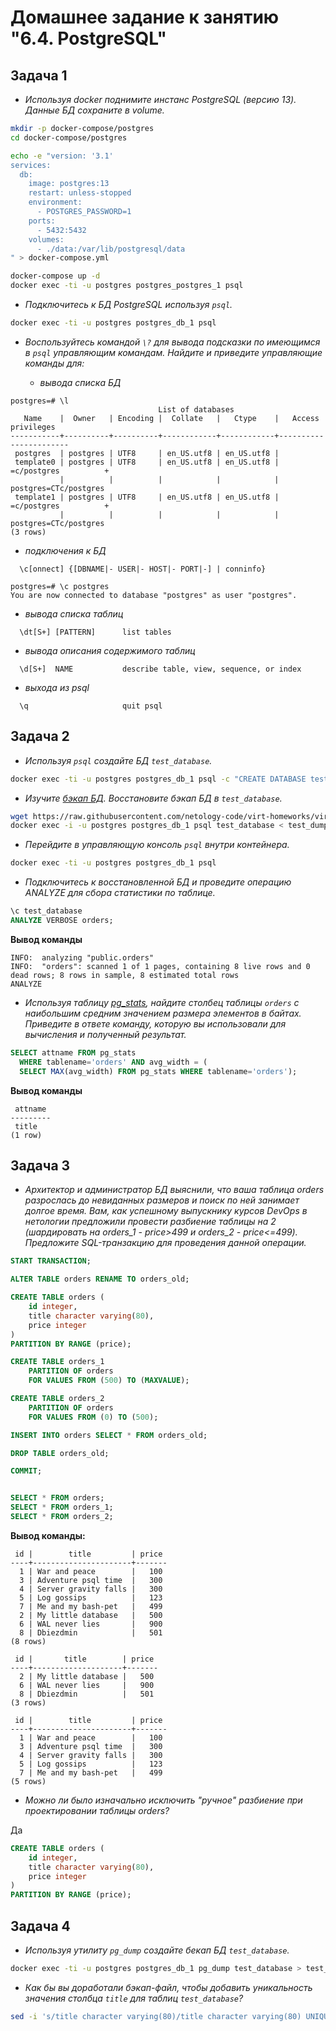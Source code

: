 # Домашнее задание к занятию "6.4. PostgreSQL"

## Задача 1

- *Используя docker поднимите инстанс PostgreSQL (версию 13). Данные БД сохраните в volume.*

```bash
mkdir -p docker-compose/postgres
cd docker-compose/postgres

echo -e "version: '3.1'
services:
  db:
    image: postgres:13
    restart: unless-stopped
    environment:
      - POSTGRES_PASSWORD=1
    ports:
      - 5432:5432
    volumes:
      - ./data:/var/lib/postgresql/data
" > docker-compose.yml

docker-compose up -d
docker exec -ti -u postgres postgres_postgres_1 psql
```

- *Подключитесь к БД PostgreSQL используя `psql`.*

```bash
docker exec -ti -u postgres postgres_db_1 psql
```

- *Воспользуйтесь командой `\?` для вывода подсказки по имеющимся в `psql` управляющим командам. Найдите и приведите управляющие команды для:*

  - *вывода списка БД* 

```text
postgres=# \l
                                 List of databases
   Name    |  Owner   | Encoding |  Collate   |   Ctype    |   Access privileges   
-----------+----------+----------+------------+------------+-----------------------
 postgres  | postgres | UTF8     | en_US.utf8 | en_US.utf8 | 
 template0 | postgres | UTF8     | en_US.utf8 | en_US.utf8 | =c/postgres          +
           |          |          |            |            | postgres=CTc/postgres
 template1 | postgres | UTF8     | en_US.utf8 | en_US.utf8 | =c/postgres          +
           |          |          |            |            | postgres=CTc/postgres
(3 rows)
```

  - *подключения к БД* 

```text
  \c[onnect] {[DBNAME|- USER|- HOST|- PORT|-] | conninfo}

postgres=# \c postgres
You are now connected to database "postgres" as user "postgres".
```

  - *вывода списка таблиц* 

```text
  \dt[S+] [PATTERN]      list tables
```

  - *вывода описания содержимого таблиц* 

```text
  \d[S+]  NAME           describe table, view, sequence, or index
```

  - *выхода из psql* 

```text
  \q                     quit psql
```

## Задача 2

- *Используя `psql` создайте БД `test_database`.*

```bash
docker exec -ti -u postgres postgres_db_1 psql -c "CREATE DATABASE test_database;"
```

- *Изучите [бэкап БД](https://github.com/netology-code/virt-homeworks/tree/master/06-db-04-postgresql/test_data). Восстановите бэкап БД в `test_database`.*

```bash
wget https://raw.githubusercontent.com/netology-code/virt-homeworks/virt-11/06-db-04-postgresql/test_data/test_dump.sql
docker exec -i -u postgres postgres_db_1 psql test_database < test_dump.sql
```

- *Перейдите в управляющую консоль `psql` внутри контейнера.*

```bash
docker exec -ti -u postgres postgres_db_1 psql
```

- *Подключитесь к восстановленной БД и проведите операцию ANALYZE для сбора статистики по таблице.*

```sql
\c test_database
ANALYZE VERBOSE orders;
```

**Вывод команды**
```text
INFO:  analyzing "public.orders"
INFO:  "orders": scanned 1 of 1 pages, containing 8 live rows and 0 dead rows; 8 rows in sample, 8 estimated total rows
ANALYZE
```

- *Используя таблицу [pg_stats](https://postgrespro.ru/docs/postgresql/12/view-pg-stats), найдите столбец таблицы `orders` с наибольшим средним значением размера элементов в байтах. Приведите в ответе команду, которую вы использовали для вычисления и полученный результат.*

```sql
SELECT attname FROM pg_stats
  WHERE tablename='orders' AND avg_width = (
  SELECT MAX(avg_width) FROM pg_stats WHERE tablename='orders');
```

**Вывод команды**
```text
 attname 
---------
 title
(1 row)
```

## Задача 3

- *Архитектор и администратор БД выяснили, что ваша таблица orders разрослась до невиданных размеров и
поиск по ней занимает долгое время. Вам, как успешному выпускнику курсов DevOps в нетологии предложили
провести разбиение таблицы на 2 (шардировать на orders_1 - price>499 и orders_2 - price<=499).*
*Предложите SQL-транзакцию для проведения данной операции.*

```sql
START TRANSACTION;

ALTER TABLE orders RENAME TO orders_old;

CREATE TABLE orders (
    id integer,
    title character varying(80),
    price integer
)
PARTITION BY RANGE (price);

CREATE TABLE orders_1
    PARTITION OF orders
    FOR VALUES FROM (500) TO (MAXVALUE);

CREATE TABLE orders_2
    PARTITION OF orders
    FOR VALUES FROM (0) TO (500);

INSERT INTO orders SELECT * FROM orders_old;

DROP TABLE orders_old;

COMMIT;


SELECT * FROM orders;
SELECT * FROM orders_1;
SELECT * FROM orders_2;
```

**Вывод команды:**
```text
 id |        title         | price 
----+----------------------+-------
  1 | War and peace        |   100
  3 | Adventure psql time  |   300
  4 | Server gravity falls |   300
  5 | Log gossips          |   123
  7 | Me and my bash-pet   |   499
  2 | My little database   |   500
  6 | WAL never lies       |   900
  8 | Dbiezdmin            |   501
(8 rows)

 id |       title        | price 
----+--------------------+-------
  2 | My little database |   500
  6 | WAL never lies     |   900
  8 | Dbiezdmin          |   501
(3 rows)

 id |        title         | price 
----+----------------------+-------
  1 | War and peace        |   100
  3 | Adventure psql time  |   300
  4 | Server gravity falls |   300
  5 | Log gossips          |   123
  7 | Me and my bash-pet   |   499
(5 rows)
```

- *Можно ли было изначально исключить "ручное" разбиение при проектировании таблицы orders?*

Да

```sql
CREATE TABLE orders (
    id integer,
    title character varying(80),
    price integer
)
PARTITION BY RANGE (price);
```

## Задача 4

- *Используя утилиту `pg_dump` создайте бекап БД `test_database`.*

```bash
docker exec -ti -u postgres postgres_db_1 pg_dump test_database > test_database.sql
```

- *Как бы вы доработали бэкап-файл, чтобы добавить уникальность значения столбца `title` для таблиц `test_database`?*

```bash
sed -i 's/title character varying(80)/title character varying(80) UNIQUE/g' test_database.sql
```

